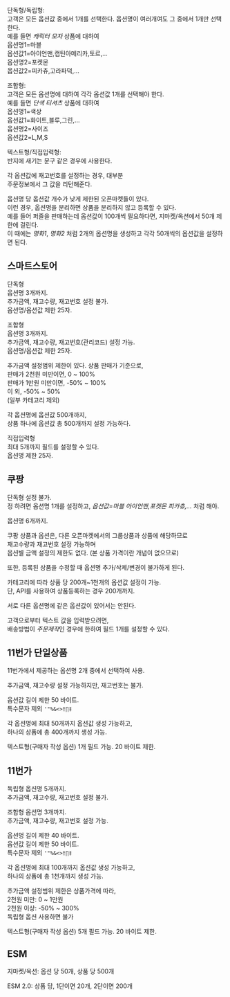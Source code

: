 
단독형/독립형:  
고객은 모든 옵션값 중에서 1개를 선택한다. 옵션명이 여러개여도 그 중에서 1개만 선택한다.   
예를 들면 *캐릭터 모자* 상품에 대하여  
옵션명1=마블  
옵션값1=아이언맨,캡틴아메리카,토르,...  
옵션명2=포켓몬  
옵션값2=피카츄,고라파덕,...


조합형:  
고객은 모든 옵션명에 대하여 각각 옵션값 1개를 선택해야 한다.  
예를 들면 *단색 티셔츠* 상품에 대하여  
옵션명1=색상  
옵션값1=화이트,블루,그린,...  
옵션명2=사이즈  
옵션값2=L,M,S  


텍스트형/직접입력형:  
반지에 새기는 문구 같은 경우에 사용한다.

각 옵션값에 재고번호를 설정하는 경우, 대부분  
주문정보에서 그 값을 리턴해준다.  


옵션명 당 옵션값 개수가 낮게 제한된 오픈마켓들이 있다.   
이런 경우, 옵션명을 분리하면 상품을 분리하지 않고 등록할 수 있다.  
예를 들어 퍼즐을 판매하는데 옵션값이 100개씩 필요하다면, 지마켓/옥션에서 50개 제한에 걸린다.  
이 때에는 *명화1*, *명화2* 처럼 2개의 옵션명을 생성하고 각각 50개씩의 옵션값을 설정하면 된다.



## 스마트스토어

단독형  
옵션명 3개까지.  
추가금액, 재고수량, 재고번호 설정 불가.  
옵션명/옵션값 제한 25자.

조합형  
옵션명 3개까지.  
추가금액, 재고수량, 재고번호(관리코드) 설정 가능.  
옵션명/옵션값 제한 25자.  

추가금액 설정범위 제한이 있다. 상품 판매가 기준으로,  
판매가 2천원 미만이면, 0 ~ 100%  
판매가 1만원 미만이면, -50% ~ 100%  
이 외, -50% ~ 50%  
(일부 카테고리 제외)

각 옵션명에 옵션값 500개까지,  
상품 하나에 옵션값 총 500개까지 설정 가능하다.

직접입력형  
최대 5개까지 필드를 설정할 수 있다.  
옵션명 제한 25자.



## 쿠팡

단독형 설정 불가.  
정 하려면 옵션명 1개를 설정하고, *옵션값=마블 아이언맨,포켓몬 피카츄,...* 처럼 해야.

옵션명 6개까지.  

쿠팡 상품과 옵션은, 다른 오픈마켓에서의 그룹상품과 상품에 해당하므로  
재고수량과 재고번호 설정 가능하며  
옵션별 금액 설정의 제한도 없다. (본 상품 가격이란 개념이 없으므로)  

또한, 등록된 상품을 수정할 때 옵션명 추가/삭제/변경이 불가하게 된다. 

카테고리에 따라 상품 당 200개~1천개의 옵션값 설정이 가능.  
단, API를 사용하여 상품등록하는 경우 200개까지.

서로 다른 옵션명에 같은 옵션값이 있어서는 안된다.


고객으로부터 텍스트 값을 입력받으려면,   
배송방법이 *주문제작*인 경우에 한하여 필드 1개를 설정할 수 있다.



## 11번가 단일상품

11번가에서 제공하는 옵션명 2개 중에서 선택하여 사용.

추가금액, 재고수량 설정 가능하지만, 재고번호는 불가.

옵션값 길이 제한 50 바이트.  
특수문자 제외 `'"%&<>†∏‡`

각 옵션명에 최대 50개까지 옵션값 생성 가능하고,  
하나의 상품에 총 400개까지 생성 가능.  

텍스트형(구매자 작성 옵션) 1개 필드 가능. 20 바이트 제한.




## 11번가

독립형 옵션명 5개까지.  
추가금액, 재고수량, 재고번호 설정 불가.  

조합형 옵션명 3개까지.  
추가금액, 재고수량, 재고번호 설정 가능.  

옵션멍 길이 제한 40 바이트.  
옵션값 길이 제한 50 바이트.  
특수문자 제외 `'"%&<>†∏‡`

각 옵션명에 최대 100개까지 옵션값 생성 가능하고,  
하나의 상품에 총 1천개까지 생성 가능.  

추가금액 설정범위 제한은 상품가격에 따라,  
2천원 미만: 0 ~ 1만원  
2천원 이상: -50% ~ 300%  
독립형 옵션 사용하면 불가

텍스트형(구매자 작성 옵션) 5개 필드 가능. 20 바이트 제한.  





## ESM

지마켓/옥션: 옵션 당 50개, 상품 당 500개

ESM 2.0: 상품 당, 1단이면 20개, 2단이면 200개


